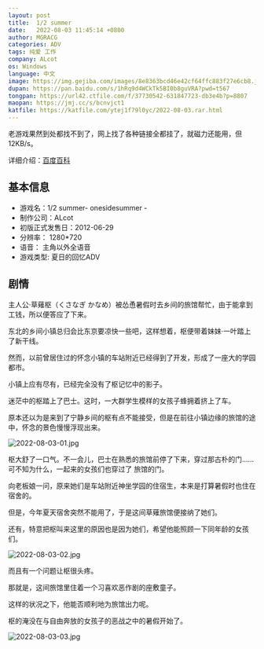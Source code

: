 ```yaml
---
layout: post
title:  1/2 summer
date:   2022-08-03 11:45:14 +0800
author: MGRACG
categories: ADV
tags: 纯爱 工作
company: ALcot
os: Windows
language: 中文
image: https://img.gejiba.com/images/8e8363bcd46e42cf64ffc883f27e6cb8.jpg
dupan: https://pan.baidu.com/s/1hRq9d4WCkTk5BI0b8guVRA?pwd=t567
tongpan: https://url42.ctfile.com/f/37730542-631847723-db3e4b?p=8807
maopan: https://jmj.cc/s/bcnvjct1
katfile: https://katfile.com/ytej1f79l0yc/2022-08-03.rar.html
---
```


老游戏果然到处都找不到了，网上找了各种链接全都挂了，就磁力还能用，但12KB/s。

详细介绍：[百度百科](https://baike.baidu.com/item/1%2F2%20summer/2682542)

## 基本信息

- 游戏名：1/2 summer- onesidesummer -
- 制作公司：ALcot
- 初版正式发售日：2012-06-29
- 分辨率： 1280*720
- 语音： 主角以外全语音
- 游戏类型: 夏日的回忆ADV

## 剧情

主人公·草薙枢（くさなぎ かなめ）被怂恿暑假时去乡间的旅馆帮忙，由于能拿到工钱，所以便答应了下来。

东北的乡间小镇总归会比东京要凉快一些吧，这样想着，枢便带着妹妹·一叶踏上了新干线。

然而，以前曾居住过的怀念小镇的车站附近已经得到了开发，形成了一座大的学园都市。

小镇上应有尽有，已经完全没有了枢记忆中的影子。

迷茫中的枢踏上了巴士。这时，一大群学生模样的女孩子蜂拥着挤上了车。

原本还以为是来到了宁静乡间的枢有点不能接受，但是在前往小镇边缘的旅馆的途中，怀念的景色慢慢浮现出来。

![2022-08-03-01.jpg](https://img.gejiba.com/images/a44089a938a410936f409ab0b16b1283.jpg)

枢大舒了一口气。不一会儿，巴士在熟悉的旅馆前停了下来，穿过那古朴的门……可不知为什么，一起来的女孩们也穿过了
旅馆的门。

向老板娘一问，原来她们是车站附近神坐学园的住宿生，本来是打算暑假时也住在宿舍的。

但是，今年夏天宿舍突然不能用了，于是这间草薙旅馆便接纳了她们。

还有，特意把枢叫来这里的原因也是因为她们，希望他能照顾一下同年龄的女孩们。

![2022-08-03-02.jpg](https://img.gejiba.com/images/aafe7cfb0f3312f12b2fdc954b640982.jpg)

而且有一个问题让枢很头疼。

那就是，这间旅馆里住着一个习喜欢恶作剧的座敷童子。

这样的状况之下，他能否顺利地为旅馆出力呢。

枢的淹没在与自由奔放的女孩子的恶战之中的暑假开始了。

![2022-08-03-03.jpg](https://img.gejiba.com/images/12e0109f676226ebdfc59c84339dc767.jpg)